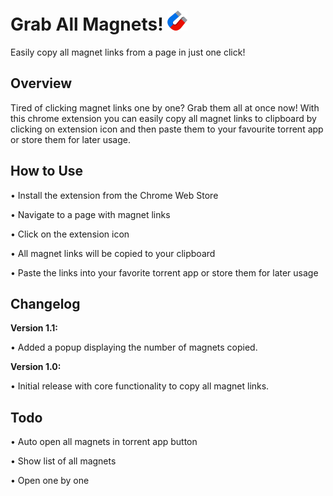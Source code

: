 <!-- # Grab All Magnets!

Tired of clicking magnet links one by one? Grab them all at once now! <br><br>
With this chrome extension you can easily copy all magnet links to clipboard by clicking on extension icon and then paste them to your favourite torrent app or store them for later usage.<br><br>
<img src="icon128.png" alt="magnet icon"><br><br>

*** tested with piratebay ***<br><br>
 -->

# Grab All Magnets! <img src="icon128.png" alt="magnet icon" width="32px" height="32px">

Easily copy all magnet links from a page in just one click!

## Overview

Tired of clicking magnet links one by one? Grab them all at once now! With this chrome extension you can easily copy all magnet links to clipboard by clicking on extension icon and then paste them to your favourite torrent app or store them for later usage.

<!-- ### Features:

Copy All Magnets: Quickly copy all magnet links from a page with a single click.

Compatibility: Tested with piratebay and other popular torrent sites.

New in 1.1: Added a popup displaying the number of magnets copied. -->

## How to Use

• Install the extension from the Chrome Web Store

• Navigate to a page with magnet links

• Click on the extension icon

• All magnet links will be copied to your clipboard

• Paste the links into your favorite torrent app or store them for later usage

## Changelog

**Version 1.1:**

• Added a popup displaying the number of magnets copied.

**Version 1.0:**

• Initial release with core functionality to copy all magnet links.

## Todo

• Auto open all magnets in torrent app button

• Show list of all magnets

• Open one by one 
